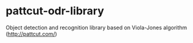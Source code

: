 # pattcut-odr-library
Object detection and recognition library based on Viola-Jones algorithm (http://pattcut.com/)
